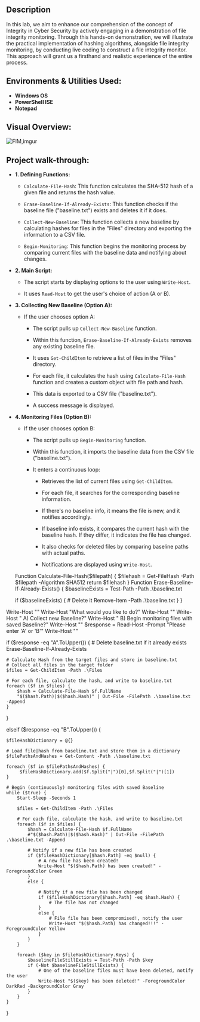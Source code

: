 
<h2>Description</h2>
In this lab, we aim to enhance our comprehension of the concept of Integrity in Cyber Security by actively engaging in a demonstration of file integrity monitoring. Through this hands-on demonstration, we will illustrate the practical implementation of hashing algorithms, alongside file integrity monitoring, by conducting live coding to construct a file integrity monitor. This approach will grant us a firsthand and realistic experience of the entire process.
  


<h2> Environments & Utilities Used: </h2>


- <b> Windows OS </b>
- <b> PowerShell ISE</b>
- <b> Notepad </b>
  

<h2> Visual Overview:</h2> 

![FIM,imgur](  )


<h2>Project walk-through:</h2>

- <b>1. Defining Functions: </b> 

   - `Calculate-File-Hash`: This function calculates the SHA-512 hash of a given file and returns the hash value.

   - `Erase-Baseline-If-Already-Exists`: This function checks if the baseline file ("baseline.txt") exists and deletes it if it does.

   - `Collect-New-Baseline`: This function collects a new baseline by calculating hashes for files in the "Files" directory and exporting the information to a CSV file.

   - `Begin-Monitoring`: This function begins the monitoring process by comparing current files with the baseline data and notifying about changes.

- <b> 2. Main Script: </b>

   - The script starts by displaying options to the user using `Write-Host`.

   - It uses `Read-Host` to get the user's choice of action (A or B).

- <b> 3. Collecting New Baseline (Option A):</b>

   - If the user chooses option A:

     - The script pulls up `Collect-New-Baseline` function.

     - Within this function, `Erase-Baseline-If-Already-Exists` removes any existing baseline file.

     - It uses `Get-ChildItem` to retrieve a list of files in the "Files" directory.

     - For each file, it calculates the hash using `Calculate-File-Hash` function and creates a custom object with file path and hash.

     - This data is exported to a CSV file ("baseline.txt").

     - A success message is displayed.

- <b> 4. Monitoring Files (Option B): </b>

   - If the user chooses option B:

     - The script pulls up `Begin-Monitoring` function.

     - Within this function, it imports the baseline data from the CSV file ("baseline.txt").

     - It enters a continuous loop:

       - Retrieves the list of current files using `Get-ChildItem`.

       - For each file, it searches for the corresponding baseline information.

       - If there's no baseline info, it means the file is new, and it notifies accordingly.

       - If baseline info exists, it compares the current hash with the baseline hash. If they differ, it indicates the file has changed.

       - It also checks for deleted files by comparing baseline paths with actual paths.

       - Notifications are displayed using `Write-Host`.





  Function Calculate-File-Hash($filepath) {
    $filehash = Get-FileHash -Path $filepath -Algorithm SHA512
    return $filehash
}
Function Erase-Baseline-If-Already-Exists() {
    $baselineExists = Test-Path -Path .\baseline.txt

    if ($baselineExists) {
        # Delete it
        Remove-Item -Path .\baseline.txt
    }
}


Write-Host ""
Write-Host "What would you like to do?"
Write-Host ""
Write-Host "    A) Collect new Baseline?"
Write-Host "    B) Begin monitoring files with saved Baseline?"
Write-Host ""
$response = Read-Host -Prompt "Please enter 'A' or 'B'"
Write-Host ""

if ($response -eq "A".ToUpper()) {
    # Delete baseline.txt if it already exists
    Erase-Baseline-If-Already-Exists

    # Calculate Hash from the target files and store in baseline.txt
    # Collect all files in the target folder
    $files = Get-ChildItem -Path .\Files

    # For each file, calculate the hash, and write to baseline.txt
    foreach ($f in $files) {
        $hash = Calculate-File-Hash $f.FullName
        "$($hash.Path)|$($hash.Hash)" | Out-File -FilePath .\baseline.txt -Append
    }
    
}

elseif ($response -eq "B".ToUpper()) {
    
    $fileHashDictionary = @{}

    # Load file|hash from baseline.txt and store them in a dictionary
    $filePathsAndHashes = Get-Content -Path .\baseline.txt
    
    foreach ($f in $filePathsAndHashes) {
         $fileHashDictionary.add($f.Split("|")[0],$f.Split("|")[1])
    }

    # Begin (continuously) monitoring files with saved Baseline
    while ($true) {
        Start-Sleep -Seconds 1
        
        $files = Get-ChildItem -Path .\Files

        # For each file, calculate the hash, and write to baseline.txt
        foreach ($f in $files) {
            $hash = Calculate-File-Hash $f.FullName
            #"$($hash.Path)|$($hash.Hash)" | Out-File -FilePath .\baseline.txt -Append

            # Notify if a new file has been created
            if ($fileHashDictionary[$hash.Path] -eq $null) {
                # A new file has been created!
                Write-Host "$($hash.Path) has been created!" -ForegroundColor Green
            }
            else {

                # Notify if a new file has been changed
                if ($fileHashDictionary[$hash.Path] -eq $hash.Hash) {
                    # The file has not changed
                }
                else {
                    # File file has been compromised!, notify the user
                    Write-Host "$($hash.Path) has changed!!!" -ForegroundColor Yellow
                }
            }
        }

        foreach ($key in $fileHashDictionary.Keys) {
            $baselineFileStillExists = Test-Path -Path $key
            if (-Not $baselineFileStillExists) {
                # One of the baseline files must have been deleted, notify the user
                Write-Host "$($key) has been deleted!" -ForegroundColor DarkRed -BackgroundColor Gray
            }
        }
    }
}
